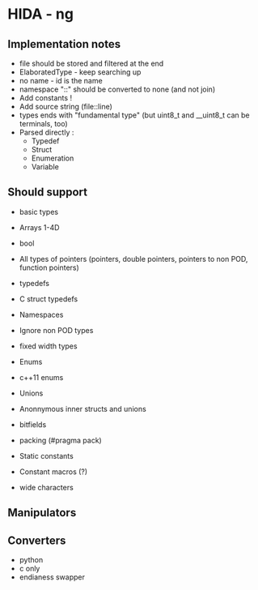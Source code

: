 # HIDA - ng

## Implementation notes

* file should be stored and filtered at the end
* ElaboratedType - keep searching up
* no name - id is the name
* namespace "::" should be converted to none (and not join)
* Add constants !
* Add source string (file::line)
* types ends with "fundamental type" (but uint8_t and __uint8_t can be terminals, too)
* Parsed directly :
  * Typedef
  * Struct
  * Enumeration
  * Variable

## Should support

* basic types 
* Arrays 1-4D
* bool
* All types of pointers (pointers, double pointers, pointers to non POD, function pointers)
* typedefs
* C struct typedefs
* Namespaces

* Ignore non POD types
* fixed width types
* Enums
* c++11 enums
* Unions
* Anonnymous inner structs and unions
* bitfields
* packing (#pragma pack)
* Static constants
* Constant macros (?)
* wide characters

## Manipulators

## Converters 

  * python
  * c only
  * endianess swapper
